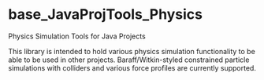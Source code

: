 # base_JavaProjTools_Physics
Physics Simulation Tools for Java Projects

This library is intended to hold various physics simulation functionality to be able to be used in other projects.  Baraff/Witkin-styled constrained particle simulations with colliders and various force profiles are currently supported.  

